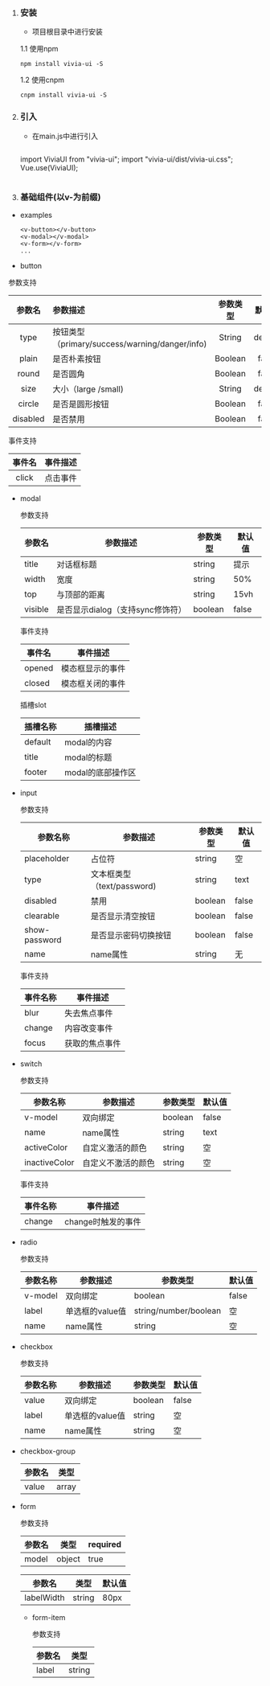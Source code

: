 1. ### 安装

   * 项目根目录中进行安装

   1.1 使用npm

   ```
   npm install vivia-ui -S
   ```

   1.2 使用cnpm 

   ```
   cnpm install vivia-ui -S
   ```

2. ### 引入

   * 在main.js中进行引入

      ```
   import ViviaUI from "vivia-ui";
   import "vivia-ui/dist/vivia-ui.css";
   Vue.use(ViviaUI);
      ```

3.  ### 基础组件(以v-为前缀)

   * examples

     ```
     <v-button></v-button>
     <v-modal></v-modal>
     <v-form></v-form>
     ...
     ```

* button

参数支持

|  参数名  | 参数描述                                       | 参数类型 | 默认值  |
| :------: | :--------------------------------------------- | :------: | :-----: |
|   type   | 按钮类型（primary/success/warning/danger/info) |  String  | default |
|  plain   | 是否朴素按钮                                   | Boolean  |  false  |
|  round   | 是否圆角                                       | Boolean  |  false  |
|   size   | 大小（large /small)                            |  String  | default |
|  circle  | 是否是圆形按钮                                 | Boolean  |  false  |
| disabled | 是否禁用                                       | Boolean  |  false  |

事件支持

| 事件名 | 事件描述 |
| :----: | :------: |
| click  | 点击事件 |

* modal

  参数支持

  | 参数名  | 参数描述                         | 参数类型 | 默认值 |
  | ------- | -------------------------------- | -------- | ------ |
  | title   | 对话框标题                       | string   | 提示   |
  | width   | 宽度                             | string   | 50%    |
  | top     | 与顶部的距离                     | string   | 15vh   |
  | visible | 是否显示dialog（支持sync修饰符） | boolean  | false  |

  事件支持

  | 事件名 | 事件描述         |
  | ------ | ---------------- |
  | opened | 模态框显示的事件 |
  | closed | 模态框关闭的事件 |

  插槽slot

  | 插槽名称 | 插槽描述          |
  | -------- | ----------------- |
  | default  | modal的内容       |
  | title    | modal的标题       |
  | footer   | modal的底部操作区 |

* input

  参数支持

  | 参数名称      | 参数描述                   | 参数类型 | 默认值 |
  | ------------- | -------------------------- | -------- | ------ |
  | placeholder   | 占位符                     | string   | 空     |
  | type          | 文本框类型（text/password) | string   | text   |
  | disabled      | 禁用                       | boolean  | false  |
  | clearable     | 是否显示清空按钮           | boolean  | false  |
  | show-password | 是否显示密码切换按钮       | boolean  | false  |
  | name          | name属性                   | string   | 无     |

  事件支持

  | 事件名称 | 事件描述       |
  | -------- | -------------- |
  | blur     | 失去焦点事件   |
  | change   | 内容改变事件   |
  | focus    | 获取的焦点事件 |

* switch

  参数支持

  | 参数名称      | 参数描述           | 参数类型 | 默认值 |
  | ------------- | ------------------ | -------- | ------ |
  | v-model       | 双向绑定           | boolean  | false  |
  | name          | name属性           | string   | text   |
  | activeColor   | 自定义激活的颜色   | string   | 空     |
  | inactiveColor | 自定义不激活的颜色 | string   | 空     |

  事件支持

  | 事件名称 | 事件描述           |
  | -------- | ------------------ |
  | change   | change时触发的事件 |

* radio

  参数支持

  | 参数名称 | 参数描述        | 参数类型              | 默认值 |
  | -------- | --------------- | --------------------- | ------ |
  | v-model  | 双向绑定        | boolean               | false  |
  | label    | 单选框的value值 | string/number/boolean | 空     |
  | name     | name属性        | string                | 空     |

* checkbox

  参数支持

  | 参数名称 | 参数描述        | 参数类型 | 默认值 |
  | -------- | --------------- | -------- | ------ |
  | value    | 双向绑定        | boolean  | false  |
  | label    | 单选框的value值 | string   | 空     |
  | name     | name属性        | string   | 空     |

* checkbox-group

  | 参数名 | 类型  |
  | ------ | ----- |
  | value  | array |

* form

  参数支持

  | 参数名 | 类型   | required |
  | ------ | ------ | -------- |
  | model  | object | true     |

  | 参数名     | 类型   | 默认值 |
  | ---------- | ------ | ------ |
  | labelWidth | string | 80px   |

  * form-item

    参数支持

    | 参数名 | 类型   |
    | ------ | ------ |
    | label  | string |

    
